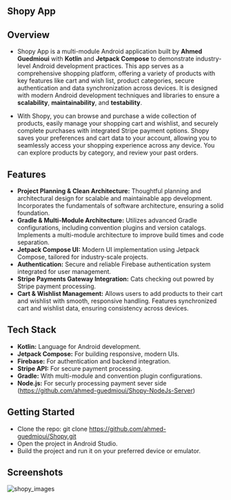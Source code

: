 ##  **Shopy App** ##


## Overview
- Shopy App is a multi-module Android application built by **Ahmed Guedmioui** with **Kotlin** and **Jetpack Compose** to demonstrate industry-level Android development practices. This app serves as a comprehensive shopping platform, offering a variety of products with key features like cart and wish list, product categories, secure authentication and data synchronization across devices. It is designed with modern Android development techniques and libraries to ensure a **scalability**, **maintainability**, and **testability**. 

- With Shopy, you can browse and purchase a wide collection of products, easily manage your shopping cart and wishlist, and securely complete purchases with integrated Stripe payment options. Shopy saves your preferences and cart data to your account, allowing you to seamlessly access your shopping experience across any device. You can explore products by category, and review your past orders.


## Features
- **Project Planning & Clean Architecture:**
Thoughtful planning and architectural design for scalable and maintainable app development.
Incorporates the fundamentals of software architecture, ensuring a solid foundation.
- **Gradle & Multi-Module Architecture:**
Utilizes advanced Gradle configurations, including convention plugins and version catalogs.
Implements a multi-module architecture to improve build times and code separation.
- **Jetpack Compose UI:**
Modern UI implementation using Jetpack Compose, tailored for industry-scale projects.
- **Authentication:**
Secure and reliable Firebase authentication system integrated for user management.
- **Stripe Payments Gateway Integration:**
Cats checking out powred by Stripe payment processing.
- **Cart & Wishlist Management:**
Allows users to add products to their cart and wishlist with smooth, responsive handling.
Features synchronized cart and wishlist data, ensuring consistency across devices.

## Tech Stack

- **Kotlin:** Language for Android development.
- **Jetpack Compose:** For building responsive, modern UIs.
- **Firebase:** For authentication and backend integration.
- **Stripe API:** For secure payment processing.
- **Gradle:** With multi-module and convention plugin configurations.
- **Node.js:** For securly processing payment sever side (https://github.com/ahmed-guedmioui/Shopy-NodeJs-Server)

## Getting Started
- Clone the repo:
git clone https://github.com/ahmed-guedmioui/Shopy.git
- Open the project in Android Studio.
- Build the project and run it on your preferred device or emulator.


## Screenshots
![shopy_images](https://github.com/user-attachments/assets/c75686f9-6c45-4873-b0a6-5fd4b30e8242)















